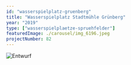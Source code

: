 ```yaml
---
id: "wasserspielplatz-gruenberg"
title: "Wasserspielplatz Stadtmühle Grünberg"
year: "2019"
type: ["wasserspielplaetze-spruehfelder"]
featuredImage: ./carousel/img_6196.jpeg
projectNumber: 82
---
```


![Entwurf](images/082-18gruenbergentwurf1-100.png)